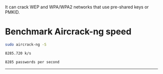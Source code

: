 It can crack WEP and WPA/WPA2 networks that use pre-shared keys or PMKID.

# Benchmark Aircrack-ng speed
```bash
sudo aircrack-ng -S

8285.720 k/s

8285 passwords per second
```
-----------------------
